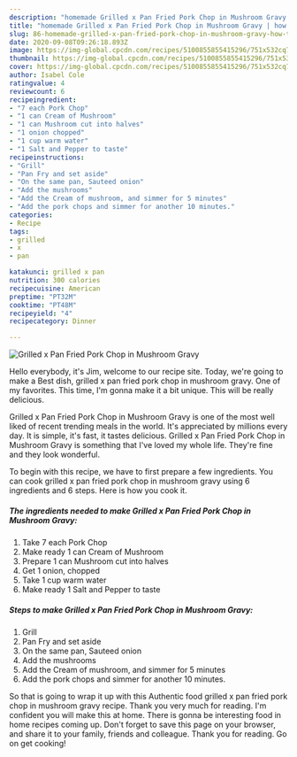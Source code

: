 ```yaml
---
description: "homemade Grilled x Pan Fried Pork Chop in Mushroom Gravy | how to prepare Grilled x Pan Fried Pork Chop in Mushroom Gravy"
title: "homemade Grilled x Pan Fried Pork Chop in Mushroom Gravy | how to prepare Grilled x Pan Fried Pork Chop in Mushroom Gravy"
slug: 86-homemade-grilled-x-pan-fried-pork-chop-in-mushroom-gravy-how-to-prepare-grilled-x-pan-fried-pork-chop-in-mushroom-gravy
date: 2020-09-08T09:26:18.893Z
image: https://img-global.cpcdn.com/recipes/5100855855415296/751x532cq70/grilled-x-pan-fried-pork-chop-in-mushroom-gravy-recipe-main-photo.jpg
thumbnail: https://img-global.cpcdn.com/recipes/5100855855415296/751x532cq70/grilled-x-pan-fried-pork-chop-in-mushroom-gravy-recipe-main-photo.jpg
cover: https://img-global.cpcdn.com/recipes/5100855855415296/751x532cq70/grilled-x-pan-fried-pork-chop-in-mushroom-gravy-recipe-main-photo.jpg
author: Isabel Cole
ratingvalue: 4
reviewcount: 6
recipeingredient:
- "7 each Pork Chop"
- "1 can Cream of Mushroom"
- "1 can Mushroom cut into halves"
- "1 onion chopped"
- "1 cup warm water"
- "1 Salt and Pepper to taste"
recipeinstructions:
- "Grill"
- "Pan Fry and set aside"
- "On the same pan, Sauteed onion"
- "Add the mushrooms"
- "Add the Cream of mushroom, and simmer for 5 minutes"
- "Add the pork chops and simmer for another 10 minutes."
categories:
- Recipe
tags:
- grilled
- x
- pan

katakunci: grilled x pan 
nutrition: 300 calories
recipecuisine: American
preptime: "PT32M"
cooktime: "PT48M"
recipeyield: "4"
recipecategory: Dinner

---
```



![Grilled x Pan Fried Pork Chop in Mushroom Gravy](https://img-global.cpcdn.com/recipes/5100855855415296/751x532cq70/grilled-x-pan-fried-pork-chop-in-mushroom-gravy-recipe-main-photo.jpg)

Hello everybody, it's Jim, welcome to our recipe site. Today, we're going to make a Best dish, grilled x pan fried pork chop in mushroom gravy. One of my favorites. This time, I'm gonna make it a bit unique. This will be really delicious.

Grilled x Pan Fried Pork Chop in Mushroom Gravy is one of the most well liked of recent trending meals in the world. It's appreciated by millions every day. It is simple, it's fast, it tastes delicious. Grilled x Pan Fried Pork Chop in Mushroom Gravy is something that I've loved my whole life. They're fine and they look wonderful.




To begin with this recipe, we have to first prepare a few ingredients. You can cook grilled x pan fried pork chop in mushroom gravy using 6 ingredients and 6 steps. Here is how you cook it.

<!--inarticleads1-->

##### The ingredients needed to make Grilled x Pan Fried Pork Chop in Mushroom Gravy:

1. Take 7 each Pork Chop
1. Make ready 1 can Cream of Mushroom
1. Prepare 1 can Mushroom cut into halves
1. Get 1 onion, chopped
1. Take 1 cup warm water
1. Make ready 1 Salt and Pepper to taste




<!--inarticleads2-->

##### Steps to make Grilled x Pan Fried Pork Chop in Mushroom Gravy:

1. Grill
1. Pan Fry and set aside
1. On the same pan, Sauteed onion
1. Add the mushrooms
1. Add the Cream of mushroom, and simmer for 5 minutes
1. Add the pork chops and simmer for another 10 minutes.




So that is going to wrap it up with this Authentic food grilled x pan fried pork chop in mushroom gravy recipe. Thank you very much for reading. I'm confident you will make this at home. There is gonna be interesting food in home recipes coming up. Don't forget to save this page on your browser, and share it to your family, friends and colleague. Thank you for reading. Go on get cooking!
